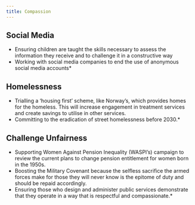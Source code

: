 ```yaml
---
title: Compassion
---
```


## Social Media
* Ensuring children are taught the skills necessary to assess the information they receive and to challenge it in a constructive way
* Working with social media companies to end the use of anonymous social media accounts*

## Homelessness

* Trialling a ‘housing first’ scheme, like Norway’s, which provides homes for the homeless. This will increase engagement in treatment services and create savings to utilise in other services.
* Committing to the eradication of street homelessness before 2030.*

## Challenge Unfairness

* Supporting Women Against Pension Inequality (WASPI’s) campaign to review the current plans to change pension entitlement for women born in the 1950s.
* Boosting the Military Covenant because the selfless sacrifice the armed forces make for those they will never know is the epitome of duty and should be repaid accordingly.
* Ensuring those who design and administer public services demonstrate that they operate in a way that is respectful and compassionate.*